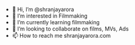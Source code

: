 - 👋 Hi, I’m @shranjayarora
- 👀 I’m interested in Filmmaking
- 🌱 I’m currently learning filmmaking
- 💞️ I’m looking to collaborate on films, MVs, Ads
- 📫 How to reach me shranjayarora.com

<!---
shranjayarora/shranjayarora is a ✨ special ✨ repository because its `README.md` (this file) appears on your GitHub profile.
You can click the Preview link to take a look at your changes.
--->
